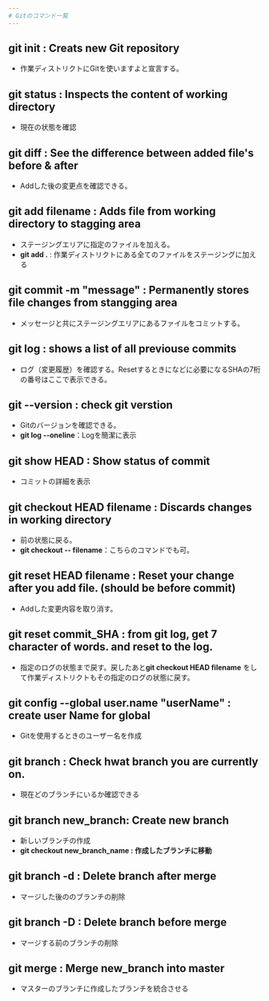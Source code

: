 ```yaml
---
# Gitのコマンド一覧
---
```


## git init : Creats new Git repository
 - 作業ディストリクトにGitを使いますよと宣言する。
 

## git status : Inspects the content of working directory
 - 現在の状態を確認
 
 
## git diff : See the difference between added file's before & after
 - Addした後の変更点を確認できる。


## git add filename : Adds file from working directory to stagging area
 - ステージングエリアに指定のファイルを加える。
 - **git add .** : 作業ディストリクトにある全てのファイルをステージングに加える


## git commit -m "message" : Permanently stores file changes from stangging area
 - メッセージと共にステージングエリアにあるファイルをコミットする。


## git log : shows a list of all previouse commits
 - ログ（変更履歴）を確認する。Resetするときになどに必要になるSHAの7桁の番号はここで表示できる。


## git --version : check git verstion
 - Gitのバージョンを確認できる。
 - **git log --oneline**：Logを簡潔に表示


## git show HEAD : Show status of commit
 - コミットの詳細を表示


## git checkout HEAD filename : Discards changes in working directory
 - 前の状態に戻る。
 - **git checkout -- filename**：こちらのコマンドでも可。
  

## git reset HEAD filename : Reset your change after you add file. (should be before commit)
 - Addした変更内容を取り消す。


## git reset commit_SHA : from git log, get 7 character of words. and reset to the log. 
 - 指定のログの状態まで戻す。戻したあと**git checkout HEAD filename** をして作業ディストリクトもその指定のログの状態に戻す。
 

## git config --global user.name "userName" : create user Name for global
 - Gitを使用するときのユーザー名を作成


## git branch : Check hwat branch you are currently on.
 - 現在どのブランチにいるか確認できる
 
 
## git branch new_branch: Create new branch
 - 新しいブランチの作成
 - **git checkout new_branch_name : 作成したブランチに移動**


## git branch -d : Delete branch after merge
 - マージした後ののブランチの削除
 
 
## git branch -D : Delete branch before merge
 - マージする前のブランチの削除
 
 
## git merge : Merge new_branch into master
 - マスターのブランチに作成したブランチを統合させる 
 
 
 
 

